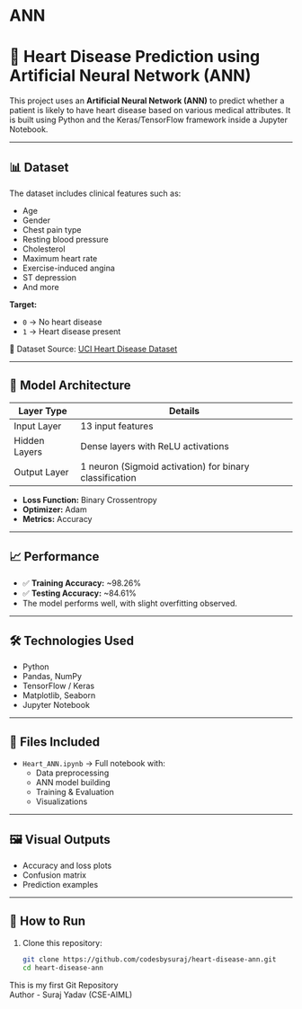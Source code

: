 # ANN
# 🧠 Heart Disease Prediction using Artificial Neural Network (ANN)

This project uses an **Artificial Neural Network (ANN)** to predict whether a patient is likely to have heart disease based on various medical attributes. It is built using Python and the Keras/TensorFlow framework inside a Jupyter Notebook.

---

## 📊 Dataset

The dataset includes clinical features such as:
- Age
- Gender
- Chest pain type
- Resting blood pressure
- Cholesterol
- Maximum heart rate
- Exercise-induced angina
- ST depression
- And more

**Target:**  
- `0` → No heart disease  
- `1` → Heart disease present

📁 Dataset Source: [UCI Heart Disease Dataset](https://archive.ics.uci.edu/ml/datasets/Heart+Disease)

---

## 🧠 Model Architecture

| Layer Type     | Details                          |
|----------------|----------------------------------|
| Input Layer    | 13 input features                |
| Hidden Layers  | Dense layers with ReLU activations |
| Output Layer   | 1 neuron (Sigmoid activation) for binary classification |

- **Loss Function:** Binary Crossentropy  
- **Optimizer:** Adam  
- **Metrics:** Accuracy

---

## 📈 Performance

- ✅ **Training Accuracy:** ~98.26%
- ✅ **Testing Accuracy:** ~84.61%
- The model performs well, with slight overfitting observed.

---

## 🛠️ Technologies Used

- Python
- Pandas, NumPy
- TensorFlow / Keras
- Matplotlib, Seaborn
- Jupyter Notebook

---

## 📁 Files Included

- `Heart_ANN.ipynb` → Full notebook with:
  - Data preprocessing
  - ANN model building
  - Training & Evaluation
  - Visualizations

---

## 🖼️ Visual Outputs

- Accuracy and loss plots
- Confusion matrix
- Prediction examples

---

## 🚀 How to Run

1. Clone this repository:
   ```bash
   git clone https://github.com/codesbysuraj/heart-disease-ann.git
   cd heart-disease-ann

This is my first Git Repository 
<br>
Author - Suraj Yadav (CSE-AIML)
